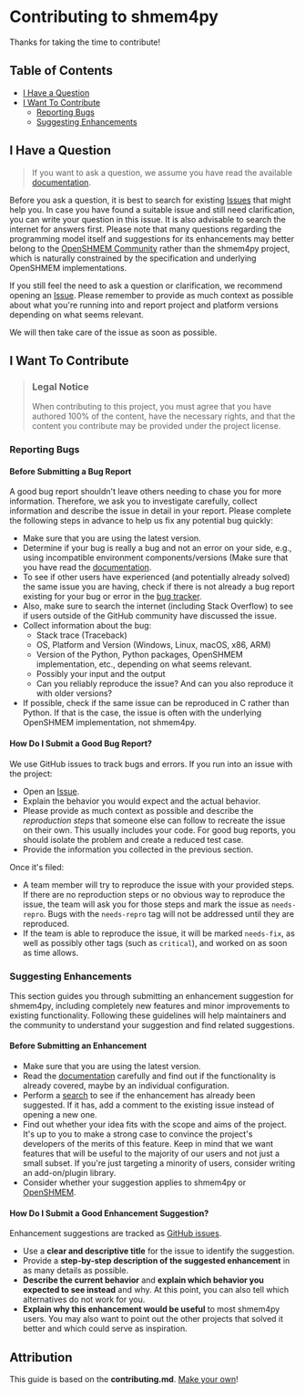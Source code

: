 # Contributing to shmem4py

Thanks for taking the time to contribute!

## Table of Contents

- [I Have a Question](#i-have-a-question)
- [I Want To Contribute](#i-want-to-contribute)
  - [Reporting Bugs](#reporting-bugs)
  - [Suggesting Enhancements](#suggesting-enhancements)

## I Have a Question

> If you want to ask a question, we assume you have read the available [documentation](https://shmem4py.readthedocs.io/).

Before you ask a question, it is best to search for existing [Issues](/issues) that might help you. In case you have found a suitable issue and still need clarification, you can write your question in this issue. It is also advisable to search the internet for answers first. Please note that many questions regarding the programming model itself and suggestions for its enhancements may better belong to the [OpenSHMEM Community](http://openshmem.org/site/Community) rather than the shmem4py project, which is naturally constrained by the specification and underlying OpenSHMEM implementations.

If you still feel the need to ask a question or clarification, we recommend opening an [Issue](/issues/new). Please remember to provide as much context as possible about what you're running into and report project and platform versions depending on what seems relevant.

We will then take care of the issue as soon as possible.

## I Want To Contribute

> ### Legal Notice
> When contributing to this project, you must agree that you have authored 100% of the content, have the necessary rights, and that the content you contribute may be provided under the project license.

### Reporting Bugs

#### Before Submitting a Bug Report

A good bug report shouldn't leave others needing to chase you for more information. Therefore, we ask you to investigate carefully, collect information and describe the issue in detail in your report. Please complete the following steps in advance to help us fix any potential bug quickly:

- Make sure that you are using the latest version.
- Determine if your bug is really a bug and not an error on your side, e.g., using incompatible environment components/versions (Make sure that you have read the [documentation](https://shmem4py.readthedocs.io/).
- To see if other users have experienced (and potentially already solved) the same issue you are having, check if there is not already a bug report existing for your bug or error in the [bug tracker](issues?q=label%3Abug).
- Also, make sure to search the internet (including Stack Overflow) to see if users outside of the GitHub community have discussed the issue.
- Collect information about the bug:
  - Stack trace (Traceback)
  - OS, Platform and Version (Windows, Linux, macOS, x86, ARM)
  - Version of the Python, Python packages, OpenSHMEM implementation, etc., depending on what seems relevant.
  - Possibly your input and the output
  - Can you reliably reproduce the issue? And can you also reproduce it with older versions?
- If possible, check if the same issue can be reproduced in C rather than Python. If that is the case, the issue is often with the underlying OpenSHMEM implementation, not shmem4py.

#### How Do I Submit a Good Bug Report?

We use GitHub issues to track bugs and errors. If you run into an issue with the project:

- Open an [Issue](/issues/new).
- Explain the behavior you would expect and the actual behavior.
- Please provide as much context as possible and describe the *reproduction steps* that someone else can follow to recreate the issue on their own. This usually includes your code. For good bug reports, you should isolate the problem and create a reduced test case.
- Provide the information you collected in the previous section.

Once it's filed:

- A team member will try to reproduce the issue with your provided steps. If there are no reproduction steps or no obvious way to reproduce the issue, the team will ask you for those steps and mark the issue as `needs-repro`. Bugs with the `needs-repro` tag will not be addressed until they are reproduced.
- If the team is able to reproduce the issue, it will be marked `needs-fix`, as well as possibly other tags (such as `critical`), and worked on as soon as time allows.

### Suggesting Enhancements

This section guides you through submitting an enhancement suggestion for shmem4py, including completely new features and minor improvements to existing functionality. Following these guidelines will help maintainers and the community to understand your suggestion and find related suggestions.


#### Before Submitting an Enhancement

- Make sure that you are using the latest version.
- Read the [documentation](https://shmem4py.readthedocs.io/) carefully and find out if the functionality is already covered, maybe by an individual configuration.
- Perform a [search](/issues) to see if the enhancement has already been suggested. If it has, add a comment to the existing issue instead of opening a new one.
- Find out whether your idea fits with the scope and aims of the project. It's up to you to make a strong case to convince the project's developers of the merits of this feature. Keep in mind that we want features that will be useful to the majority of our users and not just a small subset. If you're just targeting a minority of users, consider writing an add-on/plugin library.
- Consider whether your suggestion applies to shmem4py or [OpenSHMEM](http://openshmem.org/).


#### How Do I Submit a Good Enhancement Suggestion?

Enhancement suggestions are tracked as [GitHub issues](/issues).

- Use a **clear and descriptive title** for the issue to identify the suggestion.
- Provide a **step-by-step description of the suggested enhancement** in as many details as possible.
- **Describe the current behavior** and **explain which behavior you expected to see instead** and why. At this point, you can also tell which alternatives do not work for you.
- **Explain why this enhancement would be useful** to most shmem4py users. You may also want to point out the other projects that solved it better and which could serve as inspiration.

## Attribution
This guide is based on the **contributing.md**. [Make your own](https://contributing.md/)!
